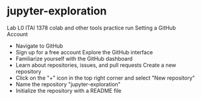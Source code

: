 # jupyter-exploration
Lab L0 ITAI 1378 colab and other tools practice run
Setting a GitHub Account
- Navigate to GitHub
- Sign up for a free account
Explore the GitHub interface
- Familiarize yourself with the GitHub dashboard
- Learn about repositories, issues, and pull requests
Create a new repository
- Click on the "+" icon in the top right corner and select "New repository"
- Name the repository "jupyter-exploration"
- Initialize the repository with a README file
